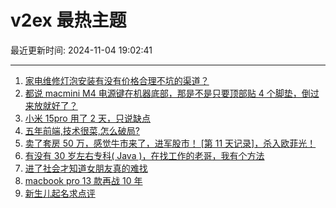 # v2ex 最热主题

最近更新时间: 2024-11-04 19:02:41

--- 
1. [家电维修灯泡安装有没有价格合理不坑的渠道？](https://www.v2ex.com/t/1086291) 
2. [都说 macmini M4 电源键在机器底部，那是不是只要顶部贴 4 个脚垫，倒过来放就好了？](https://www.v2ex.com/t/1086297) 
3. [小米 15pro 用了 2 天，只说缺点](https://www.v2ex.com/t/1086301) 
4. [五年前端,技术很菜,怎么破局?](https://www.v2ex.com/t/1086337) 
5. [卖了套房 50 万，感觉牛市来了，进军股市！ [第 11 天记录]，杀入欧菲光！](https://www.v2ex.com/t/1086352) 
6. [有没有 30 岁左右专科( Java )，在找工作的老哥，我有个方法](https://www.v2ex.com/t/1086357) 
7. [进了社会才知道女朋友真的难找](https://www.v2ex.com/t/1086403) 
8. [macbook pro 13 款再战 10 年](https://www.v2ex.com/t/1086345) 
9. [新生儿起名求点评](https://www.v2ex.com/t/1086415) 
